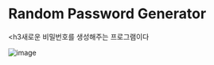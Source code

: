 <h1>Random Password Generator</h1>

<h3새로운 비밀번호를 생성해주는 프로그램이다</h3>

![image](https://github.com/leeyongha2006/Javascript-project/assets/126844590/bc9983c5-d036-40d8-9a9a-163bc9db122e)



